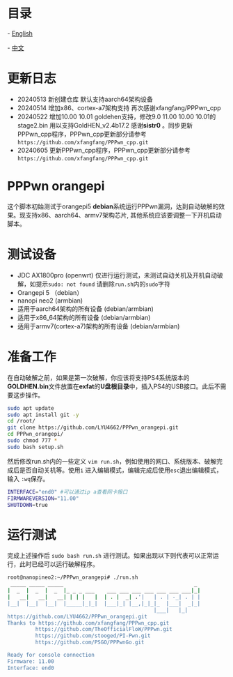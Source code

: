 

# 目录

\- [English](readme_en.md)

\- [中文](readme.md)

# 更新日志
- 20240513 新创建仓库 默认支持aarch64架构设备
- 20240514 增加x86、cortex-a7架构支持  再次感谢xfangfang/PPPwn_cpp
- 20240522 增加10.00 10.01 goldehen支持，修改9.0 11.00 10.00 10.01的stage2.bin 用以支持GoldHEN_v2.4b17.2 感谢**sistr0** 。同步更新PPPwn_cpp程序，PPPwn_cpp更新部分请参考`https://github.com/xfangfang/PPPwn_cpp.git`
- 20240605 更新PPPwn_cpp程序，PPPwn_cpp更新部分请参考`https://github.com/xfangfang/PPPwn_cpp.git`

# PPPwn orangepi
这个脚本初始测试于orangepi5 **debian**系统运行PPPwn漏洞，达到自动破解的效果。现支持x86、aarch64、armv7架构芯片, 其他系统应该要调整一下开机启动脚本。

# 测试设备
- JDC AX1800pro (openwrt) 仅进行运行测试，未测试自动关机及开机自动破解，如提示`sudo: not found` 请删除`run.sh`内的`sudo`字符
- Orangepi 5 （debian）
- nanopi neo2  (armbian)
- 适用于aarch64架构的所有设备 (debian/armbian)
- 适用于x86_64架构的所有设备 (debian/armbian)
- 适用于armv7(cortex-a7)架构的所有设备 (debian/armbian) 

# 准备工作
在自动破解之前，如果是第一次破解，你应该将支持PS4系统版本的**GOLDHEN.bin**文件放置在**exfat**的**U盘根目录**中，插入PS4的USB接口。此后不需要这步操作。

```sh
sudo apt update
sudo apt install git -y
cd /root/
git clone https://github.com/LYU4662/PPPwn_orangepi.git
cd PPPwn_orangepi/
sudo chmod 777 *
sudo bash setup.sh
```

然后修改run.sh内的一些定义 `vim run.sh`，例如使用的网口、系统版本、破解完成后是否自动关机等。使用`i` 进入编辑模式，编辑完成后使用`esc`退出编辑模式，输入 `:wq`保存。

```sh
INTERFACE="end0" #可以通过ip a查看网卡接口
FIRMWAREVERSION="11.00"
SHUTDOWN=true
```

# 运行测试

完成上述操作后 `sudo bash run.sh` 进行测试。如果出现以下则代表可以正常运行，此时已经可以运行破解程序。

```sh
root@nanopineo2:~/PPPwn_orangepi# ./run.sh
 _____ _____ _____                                          _
|  _  |  _  |  _  |_ _ _ ___    ___ ___ ___ ___ ___ ___ ___|_|
|   __|   __|   __| | | |   |  | . |  _| .'|   | . | -_| . | |
|__|  |__|  |__|  |_____|_|_|  |___|_| |__,|_|_|_  |___|  _|_|
                                               |___|   |_|
https://github.com/LYU4662/PPPwn_orangepi.git
Thanks to https://github.com/xfangfang/PPPwn_cpp.git
         https://github.com/TheOfficialFloW/PPPwn.git
         https://github.com/stooged/PI-Pwn.git
         https://github.com/PSGO/PPPwnGo.git

Ready for console connection
Firmware: 11.00
Interface: end0
```

